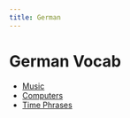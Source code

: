 ```yaml
---
title: German
---
```


# German Vocab
* [Music](music.html)
* [Computers](computers.html)
* [Time Phrases](time-phrases.html)
